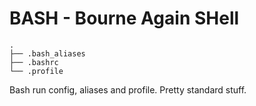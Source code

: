 # BASH - Bourne Again SHell
```
.
├── .bash_aliases
├── .bashrc
└── .profile
```

Bash run config, aliases and profile. Pretty standard stuff.
